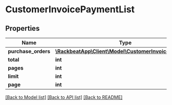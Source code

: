 # CustomerInvoicePaymentList

## Properties
Name | Type | Description | Notes
------------ | ------------- | ------------- | -------------
**purchase_orders** | [**\RackbeatApp\Client\Model\CustomerInvoicePayment[]**](CustomerInvoicePayment.md) |  | [optional] 
**total** | **int** |  | [optional] 
**pages** | **int** |  | [optional] 
**limit** | **int** |  | [optional] 
**page** | **int** |  | [optional] 

[[Back to Model list]](../README.md#documentation-for-models) [[Back to API list]](../README.md#documentation-for-api-endpoints) [[Back to README]](../README.md)


